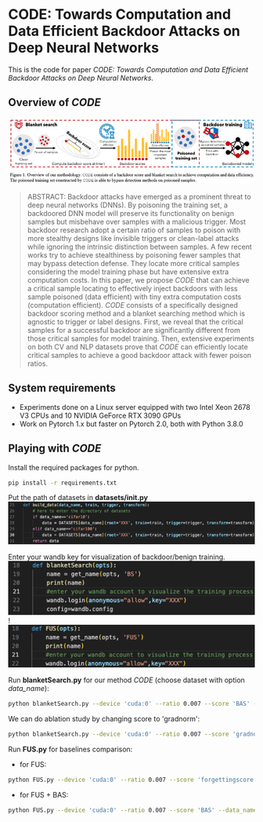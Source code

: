 # CODE: Towards Computation and Data Efficient Backdoor Attacks on Deep Neural Networks

This is the code for paper *CODE: Towards Computation and Data Efficient Backdoor Attacks on Deep Neural Networks*.

## Overview of *CODE*
![Alt text](./images/image-1.png)
>ABSTRACT: Backdoor attacks have emerged as a prominent threat to deep neural networks (DNNs). 
By poisoning the training set, a backdoored DNN model will preserve its functionality on benign samples but misbehave over samples with a malicious trigger. 
Most backdoor research adopt a certain ratio of samples to poison with more stealthy designs like invisible triggers or clean-label attacks while ignoring the intrinsic distinction between samples. 
A few recent works try to achieve stealthiness by poisoning fewer samples that may bypass detection defense. 
They locate more critical samples considering the model training phase but have extensive extra computation costs. 
In this paper, we propose *CODE* that can achieve a critical sample locating to effectively inject backdoors with less sample poisoned (data efficient) with tiny extra computation costs (computation efficient). 
*CODE* consists of a specifically designed backdoor scoring method and a blanket searching method which is agnostic to trigger or label designs. 
First, we reveal that the critical samples for a successful backdoor are significantly different from those critical samples for model training.
Then, extensive experiments on both CV and NLP datasets prove that *CODE* can efficiently locate critical samples to achieve a good backdoor attack with fewer poison ratios. 

## System requirements
* Experiments done on a Linux server equipped with two Intel Xeon 2678 V3 CPUs and 10 NVIDIA GeForce RTX 3090 GPUs
* Work on Pytorch 1.x but faster on Pytorch 2.0, both with Python 3.8.0

## Playing with *CODE*

Install the required packages for python.

```bash
pip install -r requirements.txt
```

Put the path of datasets in **datasets/__init__.py**
![Alt text](./images/image-3.png)

Enter your wandb key for visualization of backdoor/benign training. 
![Alt text](./images/image-4.png)!![Alt text](./images/image-6.png)

Run **blanketSearch.py** for our method *CODE* (choose dataset with option *data_name*):
```bash
python blanketSearch.py --device 'cuda:0' --ratio 0.007 --score 'BAS' --data_name 'cifar10'
```
We can do ablation study by changing score to 'gradnorm':
```bash
python blanketSearch.py --device 'cuda:0' --ratio 0.007 --score 'gradnorm' --data_name 'cifar10'
```

Run **FUS.py** for baselines comparison:
* for FUS:
```bash
python FUS.py --device 'cuda:0' --ratio 0.007 --score 'forgettingscore' --data_name 'cifar10'
```
* for FUS + BAS:
```bash
python FUS.py --device 'cuda:0' --ratio 0.007 --score 'BAS' --data_name 'cifar10'
```

